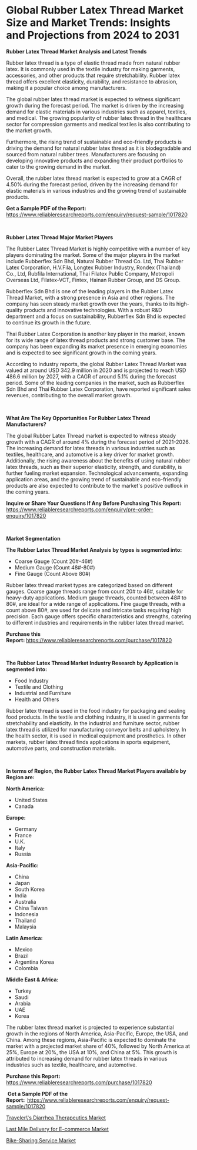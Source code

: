 <p><h1>Global Rubber Latex Thread Market Size and Market Trends: Insights and Projections from 2024 to 2031</h1></p><p><strong>Rubber Latex Thread Market Analysis and Latest Trends</strong></p>
<p><p>Rubber latex thread is a type of elastic thread made from natural rubber latex. It is commonly used in the textile industry for making garments, accessories, and other products that require stretchability. Rubber latex thread offers excellent elasticity, durability, and resistance to abrasion, making it a popular choice among manufacturers.</p><p>The global rubber latex thread market is expected to witness significant growth during the forecast period. The market is driven by the increasing demand for elastic materials in various industries such as apparel, textiles, and medical. The growing popularity of rubber latex thread in the healthcare sector for compression garments and medical textiles is also contributing to the market growth.</p><p>Furthermore, the rising trend of sustainable and eco-friendly products is driving the demand for natural rubber latex thread as it is biodegradable and sourced from natural rubber trees. Manufacturers are focusing on developing innovative products and expanding their product portfolios to cater to the growing demand in the market.</p><p>Overall, the rubber latex thread market is expected to grow at a CAGR of 4.50% during the forecast period, driven by the increasing demand for elastic materials in various industries and the growing trend of sustainable products.</p></p>
<p><strong>Get a Sample PDF of the Report:&nbsp;</strong> <a href="https://www.reliableresearchreports.com/enquiry/request-sample/1017820">https://www.reliableresearchreports.com/enquiry/request-sample/1017820</a></p>
<p>&nbsp;</p>
<p><strong>Rubber Latex Thread Major Market Players</strong></p>
<p><p>The Rubber Latex Thread Market is highly competitive with a number of key players dominating the market. Some of the major players in the market include Rubberflex Sdn Bhd, Natural Rubber Thread Co. Ltd, Thai Rubber Latex Corporation, H.V.Fila, Longtex Rubber Industry, Rondex (Thailand) Co., Ltd, Rubfila International, Thai Filatex Public Company, Metropoli Overseas Ltd, Filatex-VCT, Fintex, Hainan Rubber Group, and DS Group.</p><p>Rubberflex Sdn Bhd is one of the leading players in the Rubber Latex Thread Market, with a strong presence in Asia and other regions. The company has seen steady market growth over the years, thanks to its high-quality products and innovative technologies. With a robust R&D department and a focus on sustainability, Rubberflex Sdn Bhd is expected to continue its growth in the future.</p><p>Thai Rubber Latex Corporation is another key player in the market, known for its wide range of latex thread products and strong customer base. The company has been expanding its market presence in emerging economies and is expected to see significant growth in the coming years.</p><p>According to industry reports, the global Rubber Latex Thread Market was valued at around USD 342.9 million in 2020 and is projected to reach USD 486.6 million by 2027, with a CAGR of around 5.1% during the forecast period. Some of the leading companies in the market, such as Rubberflex Sdn Bhd and Thai Rubber Latex Corporation, have reported significant sales revenues, contributing to the overall market growth.</p></p>
<p>&nbsp;</p>
<p><strong>What Are The Key Opportunities For Rubber Latex Thread Manufacturers?</strong></p>
<p><p>The global Rubber Latex Thread market is expected to witness steady growth with a CAGR of around 4% during the forecast period of 2021-2026. The increasing demand for latex threads in various industries such as textiles, healthcare, and automotive is a key driver for market growth. Additionally, the rising awareness about the benefits of using natural rubber latex threads, such as their superior elasticity, strength, and durability, is further fueling market expansion. Technological advancements, expanding application areas, and the growing trend of sustainable and eco-friendly products are also expected to contribute to the market's positive outlook in the coming years.</p></p>
<p><strong>Inquire or Share Your Questions If Any Before Purchasing This Report:</strong> <a href="https://www.reliableresearchreports.com/enquiry/pre-order-enquiry/1017820">https://www.reliableresearchreports.com/enquiry/pre-order-enquiry/1017820</a></p>
<p>&nbsp;</p>
<p><strong>Market Segmentation</strong></p>
<p><strong>The Rubber Latex Thread Market Analysis by types is segmented into:</strong></p>
<p><ul><li>Coarse Gauge (Count 20#-46#)</li><li>Medium Gauge (Count 48#-80#)</li><li>Fine Gauge (Count Above 80#)</li></ul></p>
<p><p>Rubber latex thread market types are categorized based on different gauges. Coarse gauge threads range from count 20# to 46#, suitable for heavy-duty applications. Medium gauge threads, counted between 48# to 80#, are ideal for a wide range of applications. Fine gauge threads, with a count above 80#, are used for delicate and intricate tasks requiring high precision. Each gauge offers specific characteristics and strengths, catering to different industries and requirements in the rubber latex thread market.</p></p>
<p><strong>Purchase this Report:&nbsp;</strong><a href="https://www.reliableresearchreports.com/purchase/1017820">https://www.reliableresearchreports.com/purchase/1017820</a></p>
<p>&nbsp;</p>
<p><strong>The Rubber Latex Thread Market Industry Research by Application is segmented into:</strong></p>
<p><ul><li>Food Industry</li><li>Textile and Clothing</li><li>Industrial and Furniture</li><li>Health and Others</li></ul></p>
<p><p>Rubber latex thread is used in the food industry for packaging and sealing food products. In the textile and clothing industry, it is used in garments for stretchability and elasticity. In the industrial and furniture sector, rubber latex thread is utilized for manufacturing conveyor belts and upholstery. In the health sector, it is used in medical equipment and prosthetics. In other markets, rubber latex thread finds applications in sports equipment, automotive parts, and construction materials.</p></p>
<p>&nbsp;</p>
<p><strong>In terms of Region, the Rubber Latex Thread Market Players available by Region are:</strong></p>
<p>
    <p> <strong> North America: </strong>
        <ul>
            <li>United States</li>
            <li>Canada</li>
        </ul>
        </p> 
    <p> <strong> Europe: </strong>
        <ul>
            <li>Germany</li>
            <li>France</li>
            <li>U.K.</li>
            <li>Italy</li>
            <li>Russia</li>
        </ul>
        </p> 
    <p> <strong> Asia-Pacific: </strong>
        <ul>
            <li>China</li>
            <li>Japan</li>
            <li>South Korea</li>
            <li>India</li>
            <li>Australia</li>
            <li>China Taiwan</li>
            <li>Indonesia</li>
            <li>Thailand</li>
            <li>Malaysia</li>
        </ul>
        </p> 
    <p> <strong> Latin America: </strong>
        <ul>
            <li>Mexico</li>
            <li>Brazil</li>
            <li>Argentina Korea</li>
            <li>Colombia</li>
        </ul>
        </p> 
    <p> <strong> Middle East & Africa: </strong>
        <ul>
            <li>Turkey</li>
            <li>Saudi</li>
            <li>Arabia</li>
            <li>UAE</li>
            <li>Korea</li>
        </ul>
    </p>
    </p>
<p><p>The rubber latex thread market is projected to experience substantial growth in the regions of North America, Asia-Pacific, Europe, the USA, and China. Among these regions, Asia-Pacific is expected to dominate the market with a projected market share of 40%, followed by North America at 25%, Europe at 20%, the USA at 10%, and China at 5%. This growth is attributed to increasing demand for rubber latex threads in various industries such as textile, healthcare, and automotive.</p></p>
<p><strong>Purchase this Report: </strong><a href="https://www.reliableresearchreports.com/purchase/1017820">https://www.reliableresearchreports.com/purchase/1017820</a></p>
<p>&nbsp;<strong>Get a Sample PDF of the Report:&nbsp;&nbsp;</strong><a href="https://www.reliableresearchreports.com/enquiry/request-sample/1017820">https://www.reliableresearchreports.com/enquiry/request-sample/1017820</a></p>
<p><strong></strong></p>
<p><p><a href="https://view.publitas.com/reportprime-1/traveler-s-diarrhea-therapeutics-market-size-growing-and-forecasted-for-period-from-2023-2030-and-provides-complete-market-analysis-of-this-market/">Traveler\'s Diarrhea Therapeutics Market</a></p><p><a href="https://view.publitas.com/reportprime-1/last-mile-delivery-for-e-commerce-market-size-market-share-and-global-market-analysis-report-2023-2030/">Last Mile Delivery for E-commerce Market</a></p><p><a href="https://view.publitas.com/reportprime-1/bike-sharing-service-market-insights-market-players-and-forecast-till-2030/">Bike-Sharing Service Market</a></p></p>